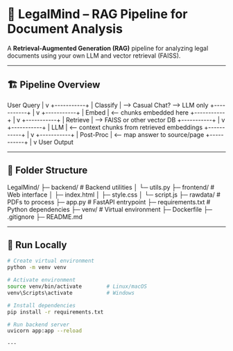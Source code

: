 # 📄 LegalMind – RAG Pipeline for Document Analysis

A **Retrieval-Augmented Generation (RAG)** pipeline for analyzing legal documents using your own LLM and vector retrieval (FAISS).

---

## 🏗 Pipeline Overview

User Query
|
v
+-----------+
| Classify | --> Casual Chat? --> LLM only
+-----------+
|
v
+-----------+
| Embed | <-- chunks embedded here
+-----------+
|
v
+-----------+
| Retrieve | --> FAISS or other vector DB
+-----------+
|
v
+-----------+
| LLM | <-- context chunks from retrieved embeddings
+-----------+
|
v
+-----------+
| Post-Proc | <-- map answer to source/page
+-----------+
|
v
User Output


---

## 📂 Folder Structure

LegalMind/
├─ backend/ # Backend utilities
│ └─ utils.py
├─ frontend/ # Web interface
│ ├─ index.html
│ ├─ style.css
│ └─ script.js
├─ rawdata/ # PDFs to process
├─ app.py # FastAPI entrypoint
├─ requirements.txt # Python dependencies
├─ venv/ # Virtual environment
├─ Dockerfile
├─ .gitignore
├─ README.md


---

## 🚀 Run Locally

```bash
# Create virtual environment
python -m venv venv

# Activate environment
source venv/bin/activate        # Linux/macOS
venv\Scripts\activate           # Windows

# Install dependencies
pip install -r requirements.txt

# Run backend server
uvicorn app:app --reload

---

